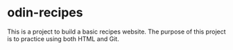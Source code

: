 # odin-recipes
This is a project to build a basic recipes website. The purpose of this
project is to practice using both HTML and Git.